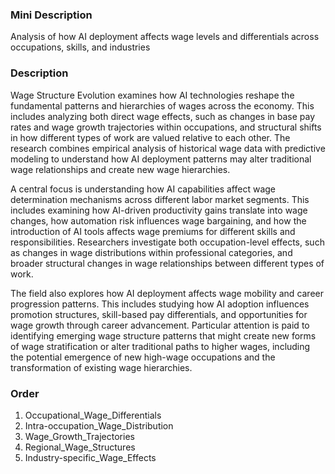 ### Mini Description

Analysis of how AI deployment affects wage levels and differentials across occupations, skills, and industries

### Description

Wage Structure Evolution examines how AI technologies reshape the fundamental patterns and hierarchies of wages across the economy. This includes analyzing both direct wage effects, such as changes in base pay rates and wage growth trajectories within occupations, and structural shifts in how different types of work are valued relative to each other. The research combines empirical analysis of historical wage data with predictive modeling to understand how AI deployment patterns may alter traditional wage relationships and create new wage hierarchies.

A central focus is understanding how AI capabilities affect wage determination mechanisms across different labor market segments. This includes examining how AI-driven productivity gains translate into wage changes, how automation risk influences wage bargaining, and how the introduction of AI tools affects wage premiums for different skills and responsibilities. Researchers investigate both occupation-level effects, such as changes in wage distributions within professional categories, and broader structural changes in wage relationships between different types of work.

The field also explores how AI deployment affects wage mobility and career progression patterns. This includes studying how AI adoption influences promotion structures, skill-based pay differentials, and opportunities for wage growth through career advancement. Particular attention is paid to identifying emerging wage structure patterns that might create new forms of wage stratification or alter traditional paths to higher wages, including the potential emergence of new high-wage occupations and the transformation of existing wage hierarchies.

### Order

1. Occupational_Wage_Differentials
2. Intra-occupation_Wage_Distribution
3. Wage_Growth_Trajectories
4. Regional_Wage_Structures
5. Industry-specific_Wage_Effects
